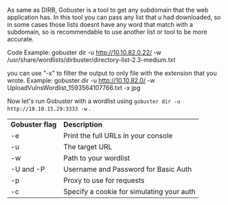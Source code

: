 As same as DIRB, Gobuster is a tool to get any subdomain that the web application has. In this tool you can pass any list that u had downloaded, so in some cases those lists doesnt have any word that match with a subdomain, so is recommendable to use another list or tool to be more accurate.

Code Example: gobuster dir -u http://10.10.82.0.22/ -w /usr/share/wordlists/dirbuster/directory-list-2.3-medium.txt   

you can use "-x" to filter the output to only file with the extension that you wrote. Example: gobuster dir -u http://10.10.82.0/ -w UploadVulnsWordlist_1593564107766.txt -x jpg

Now let's run Gobuster with a wordlist using `gobuster dir -u http://10.10.15.29:3333 -w` .

|                   |                                           |
| ----------------- | ----------------------------------------- |
| **Gobuster flag** | **Description**                           |
| -e                | Print the full URLs in your console       |
| -u                | The target URL                            |
| -w                | Path to your wordlist                     |
| -U and -P         | Username and Password for Basic Auth      |
| -p **<x>**        | Proxy to use for requests                 |
| -c <http cookies> | Specify a cookie for simulating your auth |